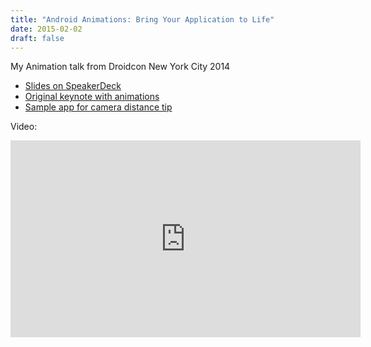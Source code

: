 ```yaml
---
title: "Android Animations: Bring Your Application to Life"
date: 2015-02-02
draft: false
---
```


My Animation talk from Droidcon New York City 2014

 * [Slides on SpeakerDeck](https://speakerdeck.com/dallasgutauckis/android-animations)
 * [Original keynote with animations](https://www.dropbox.com/s/qhim23pfk3smsse/Android%20Animations.zip?dl=0 )
 * [Sample app for camera distance tip](https://github.com/dallasgutauckis/AnimationStation)

Video:

<iframe width="560" height="315" src="https://www.youtube.com/embed/odRemFcN4CE" frameborder="0" allowfullscreen></iframe>
